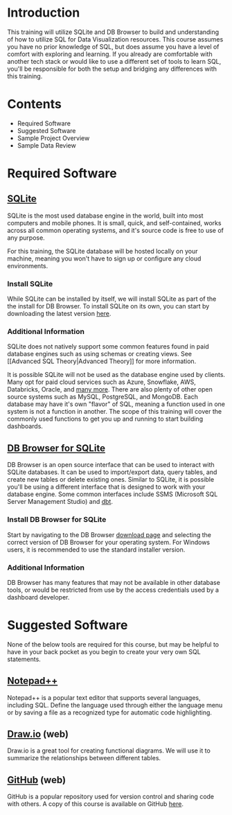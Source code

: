 # Introduction

This training will utilize SQLite and DB Browser to build and understanding of how to utilize SQL for Data Visualization resources. This course assumes you have no prior knowledge of SQL, but does assume you have a level of comfort with exploring and learning. If you already are comfortable with another tech stack or would like to use a different set of tools to learn SQL, you'll be responsible for both the setup and bridging any differences with this training.


# Contents

- Required Software
- Suggested Software
- Sample Project Overview
- Sample Data Review
# Required Software

## [SQLite](https://www.sqlite.org/index.html)

SQLite is the most used database engine in the world, built into most computers and mobile phones. It is small, quick, and self-contained, works across all common operating systems, and it's source code is free to use of any purpose.

For this training, the SQLite database will be hosted locally on your machine, meaning you won't have to sign up or configure any cloud environments.

### Install SQLite

While SQLite can be installed by itself, we will install SQLite as part of the the install for DB Browser. To install SQLite on its own, you can start by downloading the latest version [here](https://www.sqlite.org/index.html).

### Additional Information

SQLite does not natively support some common features found in paid database engines such as using schemas or creating views. See [[Advanced SQL Theory|Advanced Theory]] for more information.

It is possible SQLite will not be used as the database engine used by clients. Many opt for paid cloud services such as Azure, Snowflake, AWS, Databricks, Oracle, and [many more](https://db-engines.com/en/ranking/relational+dbms). There are also plenty of other open source systems such as MySQL, PostgreSQL, and MongoDB. Each database may have it's own "flavor" of SQL, meaning a function used in one system is not a function in another. The scope of this training will cover the commonly used functions to get you up and running to start building dashboards.

## [DB Browser for SQLite](https://sqlitebrowser.org/dl/)

DB Browser is an open source interface that can be used to interact with SQLite databases. It can be used to import/export data, query tables, and create new tables or delete existing ones. Similar to SQLite, it is possible you'll be using a different interface that is designed to work with your database engine. Some common interfaces include SSMS (Microsoft SQL Server Management Studio) and [dbt](https://www.getdbt.com).

### Install DB Browser for SQLite

Start by navigating to the DB Browser [download page](https://sqlitebrowser.org/dl/) and selecting the correct version of DB Browser for your operating system. For Windows users, it is recommended to use the standard installer version.

### Additional Information

DB Browser has many features that may not be available in other database tools, or would be restricted from use by the access credentials used by a dashboard developer.

# Suggested Software

None of the below tools are required for this course, but may be helpful to have in your back pocket as you begin to create your very own SQL statements.

## [Notepad++](https://notepad-plus-plus.org/)

Notepad++ is a popular text editor that supports several languages, including SQL. Define the language used through either the language menu or by saving a file as a recognized type for automatic code highlighting.

## [Draw.io](https://www.drawio.com/) (web)

Draw.io is a great tool for creating functional diagrams. We will use it to summarize the relationships between different tables.

## [GitHub](https://github.com/) (web)

GitHub is a popular repository used for version control and sharing code with others. A copy of this course is available on GitHub [here](https://github.com/tmolitor002/SQL-for-Data-Viz). 
